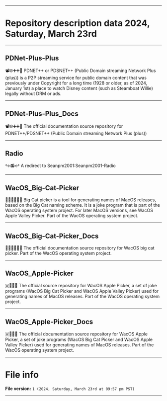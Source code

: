
***

# Repository description data 2024, Saturday, March 23rd

---

## PDNet-Plus-Plus

📽️🌐️➕️➕️💾️ PDNET++ or PDSNET++ (Public Domain streaming Network Plus (plus)) is a P2P streaming service for public domain content that was previously under Copyright for a long time (1928 or older, as of 2024, January 1st) a place to watch Disney content (such as Steamboat Willie) legally without DRM or ads.

---

## PDNet-Plus-Plus_Docs

📽️🌐️➕️➕️📖️ The official documentation source repository for PDNET++/PDSNET++ (Public Domain streaming Network Plus (plus)) 

---

## Radio

↪️📻️↩️ A redirect to Seanpm2001:Seanpm2001-Radio

---

## WacOS_Big-Cat-Picker

🍎️🐱️🦁️🐯️🍏️💾️ Big Cat picker is a tool for generating names of MacOS releases, based on the Big Cat naming scheme. It is a joke program that is part of the WacOS operating system project. For later MacOS versions, see WacOS Apple Valley Picker. Part of the WacOS operating system project.

---

## WacOS_Big-Cat-Picker_Docs

🍎️🐱️🦁️🐯️🍏️📖️ The official documentation source repository for WacOS big cat picker. Part of the WacOS operating system project.

---

## WacOS_Apple-Picker

🇼🍎️🍏️💾️ The official source repository for WacOS Apple Picker, a set of joke programs (WacOS Big Cat Picker and WacOS Apple Valley Picker) used for generating names of MacOS releases. Part of the WacOS operating system project.

---

## WacOS_Apple-Picker_Docs

🇼🍎️🍏️📖️ The official documentation source repository for WacOS Apple Picker, a set of joke programs (WacOS Big Cat Picker and WacOS Apple Valley Picker) used for generating names of MacOS releases. Part of the WacOS operating system project.

***

# File info

**File version:** `1 (2024, Saturday, March 23rd at 09:57 pm PST)`

***

